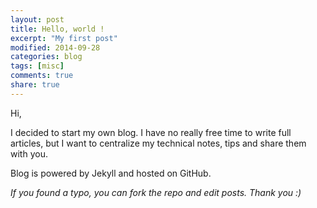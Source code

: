```yaml
---
layout: post
title: Hello, world !
excerpt: "My first post"
modified: 2014-09-28
categories: blog
tags: [misc]
comments: true
share: true
---
```


Hi,

I decided to start my own blog. I have no really free time to write full articles, but I want to centralize my technical notes, tips and share them with you.

Blog is powered by Jekyll and hosted on GitHub.

*If you found a typo, you can fork the repo and edit posts. Thank you :)*